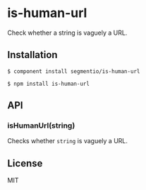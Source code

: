 # is-human-url

  Check whether a string is vaguely a URL.

## Installation

```
$ component install segmentio/is-human-url
```
```
$ npm install is-human-url
```

## API

### isHumanUrl(string)

  Checks whether `string` is vaguely a URL.

## License

  MIT
